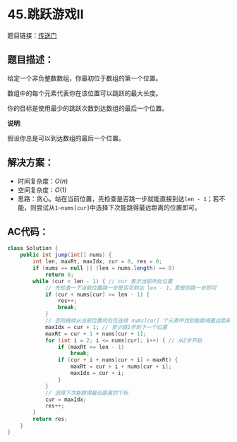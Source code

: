 # 45.跳跃游戏II
题目链接：[传送门](https://leetcode-cn.com/problems/jump-game-ii/)

## 题目描述：
给定一个非负整数数组，你最初位于数组的第一个位置。

数组中的每个元素代表你在该位置可以跳跃的最大长度。

你的目标是使用最少的跳跃次数到达数组的最后一个位置。

**说明**:

假设你总是可以到达数组的最后一个位置。

## 解决方案：
- 时间复杂度：$O(n)$
- 空间复杂度：$O(1)$
- 思路：贪心。站在当前位置，先检查是否跳一步就能直接到达`len - 1`；若不能，则尝试从`1~nums[cur]`中选择下次能跳得最远距离的位置即可。 

## AC代码：
```java
class Solution {
	public int jump(int[] nums) {
		int len, maxRt, maxIdx, cur = 0, res = 0;
		if (nums == null || (len = nums.length) == 0)
			return 0;
		while (cur < len - 1) { // cur 表示当前所处位置
			// 先检查一下当前位置跳一步是否可到达 len - 1，若是则跳一步即可
			if (cur + nums[cur] >= len - 1) {
				res++;
				break;
			}
			// 否则继续从当前位置向右在连续 nums[cur] 个元素中找到能跳得最远距离的位置
			maxIdx = cur + 1; // 至少跳1步到下一个位置
			maxRt = cur + 1 + nums[cur + 1];
			for (int i = 2; i <= nums[cur]; i++) { // 从2步开始
				if (maxRt >= len - 1)
					break;
				if (cur + i + nums[cur + i] > maxRt) {
					maxRt = cur + i + nums[cur + i];
					maxIdx = cur + i;
				}
			}
			// 选择下次能跳得最远距离的下标
			cur = maxIdx;
			res++;
		}
		return res;
	}
}
```